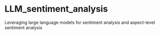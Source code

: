 # LLM_sentiment_analysis
Leveraging large language models for sentiment analysis and aspect-level sentiment analysis
